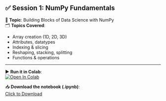 ## ✅ Session 1: NumPy Fundamentals

📁 **Topic**: Building Blocks of Data Science with NumPy  
🗂️ **Topics Covered**:  
- Array creation (1D, 2D, 3D)  
- Attributes, datatypes  
- Indexing & slicing  
- Reshaping, stacking, splitting  
- Functions & operations

---

▶️ **Run it in Colab**:  
[![Open In Colab](https://colab.research.google.com/assets/colab-badge.svg)](https://colab.research.google.com/github/santhoshkumar122334455/python-basic-to-advance/blob/main/07_Data_Science_Libraries/Session1_NumPy_Fundamentals.ipynb)

📥 **Download the notebook (.ipynb)**:  
[Click to Download](https://github.com/santhoshkumar122334455/python-basic-to-advance/raw/main/07_Data_Science_Libraries/Session1_NumPy_Fundamentals.ipynb)
